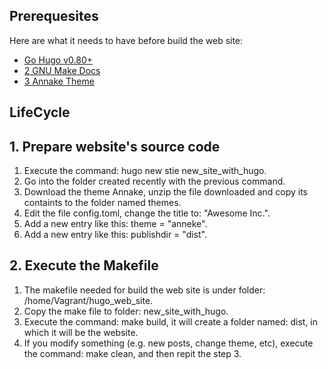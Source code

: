 ## Prerequesites

Here are what it needs to have before build the web site:

* [Go Hugo v0.80+](https://gohugo.io/)
* [2 GNU Make Docs](https://www.gnu.org/software/make/manual/html_node/index.html)
* [3 Annake Theme](https://themes.gohugo.io/themes/gohugo-theme-ananke/)

##  LifeCycle

## 1. Prepare website's source code
1. Execute the command: hugo new stie new_site_with_hugo.
2. Go into the folder created recently with the previous command.
3. Download the theme Annake, unzip the file downloaded and copy its containts to the folder named themes.
4. Edit the file config.toml, change the title to: "Awesome Inc.".
5. Add a new entry like this: theme = "anneke".
6. Add a new entry like this: publishdir = "dist".

## 2. Execute the Makefile
1. The makefile needed for build the web site is under folder: /home/Vagrant/hugo_web_site.
2. Copy the make file to folder: new_site_with_hugo.
3. Execute the command: make build, it will create a folder named: dist, in which it will be the website.
4. If you modify something (e.g. new posts, change theme, etc), execute the command: make clean, and then repit the step 3.



